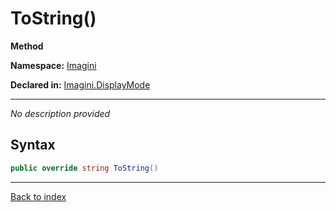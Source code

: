 # ToString()

**Method**

**Namespace:** [Imagini](Imagini.md)

**Declared in:** [Imagini.DisplayMode](Imagini.DisplayMode.md)

------


*No description provided*

## Syntax

```csharp
public override string ToString()
```

------

[Back to index](index.md)